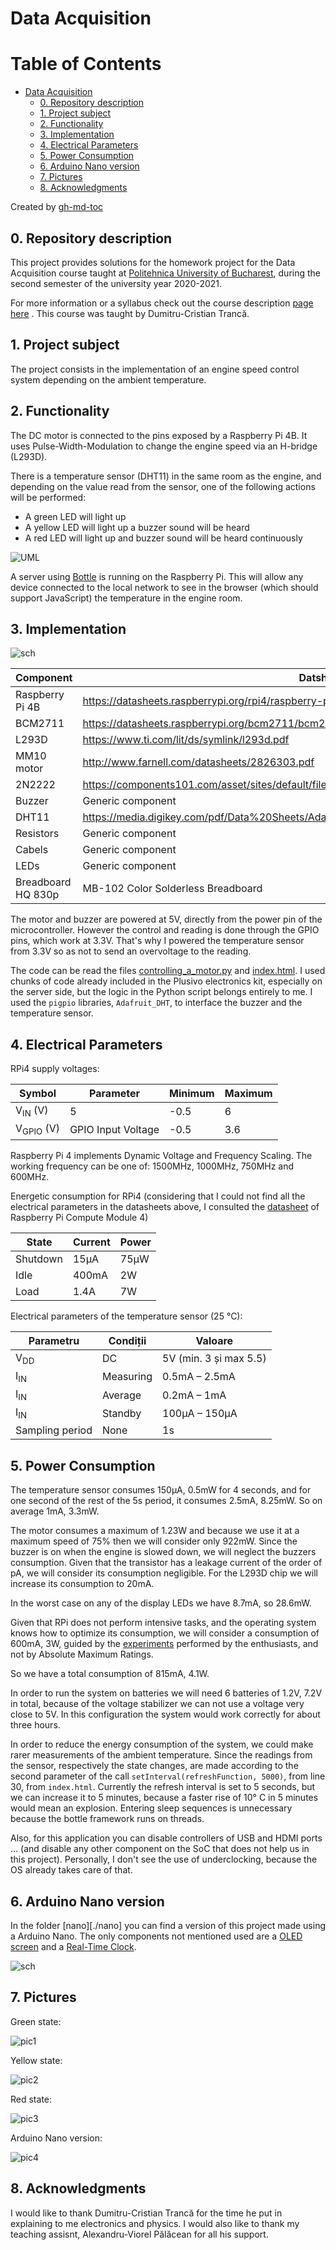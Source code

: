 # Data Acquisition

Table of Contents
=================

* [Data Acquisition](#data-acquisition)
   * [0. Repository description](#0-repository-description)
   * [1. Project subject](#1-project-subject)
   * [2. Functionality](#2-functionality)
   * [3. Implementation](#3-implementation)
   * [4. Electrical Parameters](#4-electrical-parameters)
   * [5. Power Consumption](#5-power-consumption)
   * [6. Arduino Nano version](#6-arduino-nano-version)
   * [7. Pictures](#7-pictures)
   * [8. Acknowledgments](#8-acknowledgments)

Created by [gh-md-toc](https://github.com/ekalinin/github-markdown-toc)

## 0. Repository description

This project provides solutions for the homework project for the Data
Acquisition course taught at
[Politehnica University of Bucharest](https://upb.ro), during the second
semester of the university year 2020-2021.

For more information or a syllabus check out the course description
[page here](https://cs.pub.ro/index.php/education/courses/59-under/an2under/118-data-acquisition)
. This course was taught by Dumitru-Cristian Trancă.

## 1. Project subject

The project consists in the implementation of an engine speed control system
depending on the ambient temperature.

## 2. Functionality

The DC motor is connected to the pins exposed by a Raspberry Pi 4B. It uses
Pulse-Width-Modulation to change the engine speed via an H-bridge (L293D).

There is a temperature sensor (DHT11) in the same room as the engine, and
depending on the value read from the sensor, one of the following actions will
be performed:

- A green LED will light up
- A yellow LED will light up a buzzer sound will be heard
- A red LED will light up and buzzer sound will be heard continuously

![UML](UML_Diagram.png "Diagram")

A server using [Bottle](https://bottlepy.org/docs/dev/) is running on the
Raspberry Pi. This will allow any device connected to the local network to see
in the browser (which should support JavaScript) the temperature in the engine
room.

## 3. Implementation

![sch](Schematic.svg "Schematic")

| Component | Datsheet |
|-|-|
|Raspberry Pi 4B|https://datasheets.raspberrypi.org/rpi4/raspberry-pi-4-product-brief.pdf|
|BCM2711|https://datasheets.raspberrypi.org/bcm2711/bcm2711-peripherals.pdf|
|L293D|https://www.ti.com/lit/ds/symlink/l293d.pdf|
|MM10 motor|http://www.farnell.com/datasheets/2826303.pdf|
|2N2222|https://components101.com/asset/sites/default/files/component_datasheet/|2N2222%20NPN-transistor%20datasheet.PDF
|Buzzer|Generic component|
|DHT11|https://media.digikey.com/pdf/Data%20Sheets/Adafruit%20PDFs/DHT11_Humidity_TempSensor.pdf|
|Resistors|Generic component|
|Cabels|Generic component|
|LEDs|Generic component|
|Breadboard HQ 830p|MB-102 Color Solderless Breadboard|

The motor and buzzer are powered at 5V, directly from the power pin of the
microcontroller. However the control and reading is done through the GPIO pins,
which work at 3.3V. That's why I powered the temperature sensor from 3.3V so as
not to send an overvoltage to the reading.

The code can be read the files [controlling_a_motor.py](controlling_a_motor.py)
and [index.html](index.html). I used chunks of code already included in the
Plusivo electronics kit, especially on the server side, but the logic in the
Python script belongs entirely to me. I used the `pigpio` libraries,
`Adafruit_DHT`, to interface the buzzer and the temperature sensor.

## 4. Electrical Parameters

RPi4 supply voltages:

|Symbol|Parameter|Minimum|Maximum|
|-|-|-|-|
|V<sub>IN</sub> (V)|5|-0.5|6|
|V<sub>GPIO</sub> (V)|GPIO Input Voltage|-0.5|3.6|

Raspberry Pi 4 implements Dynamic Voltage and Frequency Scaling. The working frequency can be one of: 1500MHz, 1000MHz, 750MHz and 600MHz.

Energetic consumption for RPi4 (considering that I could not find all the
electrical parameters in the datasheets above, I consulted the
[datasheet](https://datasheets.raspberrypi.org/cm4/cm4-datasheet.pdf) of
Raspberry Pi Compute Module 4)

|State|Current|Power|
|-|-|-|
|Shutdown|15μA|75μW|
|Idle|400mA|2W|
|Load|1.4A|7W|

Electrical parameters of the temperature sensor (25 °C):

|Parametru|Condiții|Valoare|
|-|-|-|
|V<sub>DD</sub>|DC|5V (min. 3 și max 5.5)|
|I<sub>IN</sub>|Measuring|0.5mA – 2.5mA|
|I<sub>IN</sub>|Average|0.2mA – 1mA|
|I<sub>IN</sub>|Standby|100µA – 150µA|
|Sampling period|None|1s|

## 5. Power Consumption

The temperature sensor consumes 150µA, 0.5mW for 4 seconds, and for one second
of the rest of the 5s period, it consumes 2.5mA, 8.25mW. So on average 1mA,
3.3mW.

The motor consumes a maximum of 1.23W and because we use it at a maximum speed
of 75% then we will consider only 922mW. Since the buzzer is on when the engine
is slowed down, we will neglect the buzzers consumption. Given that the
transistor has a leakage current of the order of pA, we will consider its
consumption negligible. For the L293D chip we will increase its consumption to
20mA.

In the worst case on any of the display LEDs we have 8.7mA, so 28.6mW.

Given that RPi does not perform intensive tasks, and the operating system knows
how to optimize its consumption, we will consider a consumption of 600mA, 3W,
guided by the
[experiments](https://www.hackster.io/rob-lauer/optimizing-a-raspberry-pi-for-off-grid-power-consumption-22cec6)
performed by the enthusiasts, and not by Absolute Maximum Ratings.

So we have a total consumption of 815mA, 4.1W.

In order to run the system on batteries we will need 6 batteries of 1.2V, 7.2V
in total, because of the voltage stabilizer we can not use a voltage very close
to 5V. In this configuration the system would work correctly for about
three hours.

In order to reduce the energy consumption of the system, we could make rarer measurements of the ambient temperature. Since the readings from the sensor, respectively the state changes, are made according to the second parameter of
the call `setInterval(refreshFunction, 5000)`, from line 30, from `index.html`.
Currently the refresh interval is set to 5 seconds, but we can increase it to 5
minutes, because a faster rise of 10° C in 5 minutes would mean an explosion.
Entering sleep sequences is unnecessary because the bottle framework runs on
threads.

Also, for this application you can disable controllers of USB and HDMI ports ...
(and disable any other component on the SoC that does not help us in this
project). Personally, I don't see the use of underclocking, because the OS
already takes care of that.

## 6. Arduino Nano version

In the folder [nano][./nano]  you can find a version of this project made using
a Arduino Nano. The only components not mentioned used are a
[OLED screen](https://adafru.it/4440) and a
[Real-Time Clock](https://adafru.it/3295).

![sch](Schematic_Nano.svg)

## 7. Pictures

Green state:

![pic1](pictures/pic1.jpg)

Yellow state:

![pic2](pictures/pic2.png)

Red state:

![pic3](pictures/pic3.png)

Arduino Nano version:

![pic4](pictures/pic4.jpg)

## 8. Acknowledgments

I would like to thank Dumitru-Cristian Trancă for the time he put in explaining 
to me electronics and physics. I would also like to thank my teaching assisnt,
Alexandru-Viorel Pălăcean for all his support.
